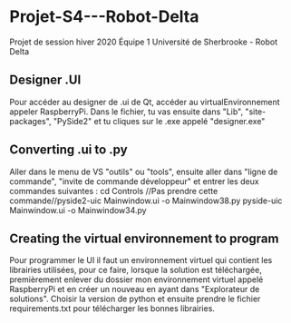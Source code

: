 # Projet-S4---Robot-Delta
Projet de session hiver 2020 Équipe 1 Université de Sherbrooke - Robot Delta


## Designer .UI
Pour accéder au designer de .ui de Qt, accéder au virtualEnvironnement appeler RaspberryPi.
Dans le fichier, tu vas ensuite dans "Lib", "site-packages", "PySide2"
et tu cliques sur le .exe appelé "designer.exe"

## Converting .ui to .py 
Aller dans le menu de VS "outils" ou "tools", ensuite aller dans "ligne de commande",
"invite de commande développeur" et entrer les deux commandes suivantes :
cd Controls
//Pas prendre cette commande//pyside2-uic Mainwindow.ui -o Mainwindow38.py
pyside-uic Mainwindow.ui -o Mainwindow34.py

## Creating the virtual environnement to program
Pour programmer le UI il faut un environnement virtuel qui contient les librairies utilisées,
pour ce faire, lorsque la solution est téléchargée, premièrement enlever du dossier mon environnement
virtuel appelé RaspberryPi et en créer un nouveau en ayant dans "Explorateur de solutions". Choisir 
la version de python et ensuite prendre le fichier requirements.txt pour télécharger les bonnes 
librairies.